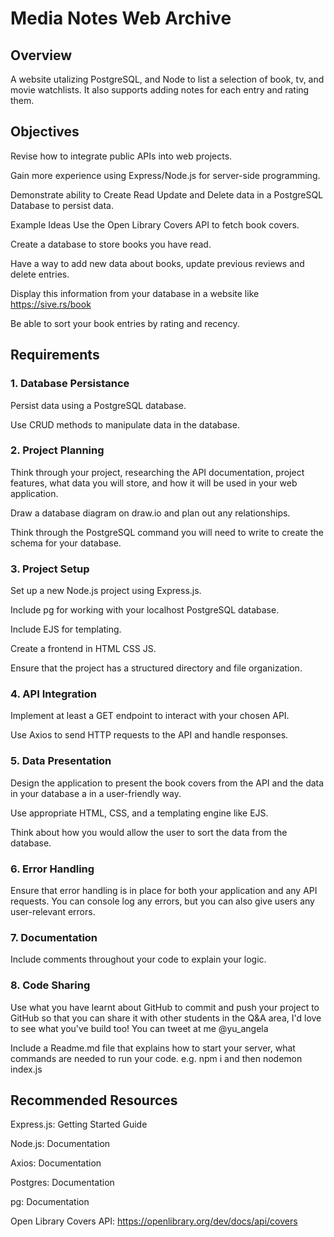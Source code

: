 # Media Notes Web Archive

## Overview

A website utalizing PostgreSQL, and Node to list a selection of book, tv, and movie watchlists.
It also supports adding notes for each entry and rating them.

## Objectives

Revise how to integrate public APIs into web projects.

Gain more experience using Express/Node.js for server-side programming.

Demonstrate ability to Create Read Update and Delete data in a PostgreSQL Database to persist data.

Example Ideas
Use the Open Library Covers API to fetch book covers.

Create a database to store books you have read.

Have a way to add new data about books, update previous reviews and delete entries.

Display this information from your database in a website like https://sive.rs/book

Be able to sort your book entries by rating and recency.

## Requirements

### 1. Database Persistance

Persist data using a PostgreSQL database.

Use CRUD methods to manipulate data in the database.

### 2. Project Planning

Think through your project, researching the API documentation, project features, what data you will store, and how it will be used in your web application.

Draw a database diagram on draw.io and plan out any relationships.

Think through the PostgreSQL command you will need to write to create the schema for your database.

### 3. Project Setup

Set up a new Node.js project using Express.js.

Include pg for working with your localhost PostgreSQL database.

Include EJS for templating.

Create a frontend in HTML CSS JS.

Ensure that the project has a structured directory and file organization.

### 4. API Integration

Implement at least a GET endpoint to interact with your chosen API.

Use Axios to send HTTP requests to the API and handle responses.

### 5. Data Presentation

Design the application to present the book covers from the API and the data in your database a in a user-friendly way.

Use appropriate HTML, CSS, and a templating engine like EJS.

Think about how you would allow the user to sort the data from the database.

### 6. Error Handling

Ensure that error handling is in place for both your application and any API requests. You can console log any errors, but you can also give users any user-relevant errors.

### 7. Documentation

Include comments throughout your code to explain your logic.

### 8. Code Sharing

Use what you have learnt about GitHub to commit and push your project to GitHub so that you can share it with other students in the Q&A area, I'd love to see what you've build too! You can tweet at me @yu_angela

Include a Readme.md file that explains how to start your server, what commands are needed to run your code. e.g. npm i  and then nodemon index.js

## Recommended Resources

Express.js: Getting Started Guide

Node.js: Documentation

Axios: Documentation

Postgres: Documentation

pg: Documentation

Open Library Covers API:  https://openlibrary.org/dev/docs/api/covers